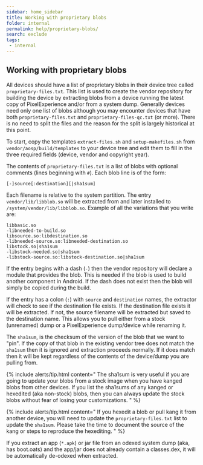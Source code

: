 ```yaml
---
sidebar: home_sidebar
title: Working with proprietary blobs
folder: internal
permalink: help/proprietary-blobs/
search: exclude
tags:
 - internal
---
```


## Working with proprietary blobs

All devices should have a list of proprietary blobs in their device tree called ```proprietary-files.txt```.  This list is used to create the vendor repository for building the device by extracting blobs from a device running the latest copy of PixelExperience and/or from a system dump.  Generally devices need only one list of blobs although you may encounter devices that have both ```proprietary-files.txt``` and ```proprietary-files-qc.txt``` (or more).  There is no need to split the files and the reason for the split is largely historical at this point.

To start, copy the templates ```extract-files.sh``` and ```setup-makefiles.sh``` from ```vendor/aosp/build/templates``` to your device tree and edit them to fill in the three required fields (device, vendor and copyright year).

The contents of ```proprietary-files.txt``` is a list of blobs with optional comments (lines beginning with ```#```).  Each blob line is of the form:

```
[-]source[:destination][|sha1sum]
```

Each filename is relative to the system partition.  The entry ```vendor/lib/libblob.so``` will be extracted from and later installed to ```/system/vendor/lib/libblob.so```.  Example of all the variations that you write are:

```
libbasic.so
-libneeded-to-build.so
libsource.so:libdestination.so
-libneeded-source.so:libneeded-destination.so
libstock.so|sha1sum
-libstock-needed.so|sha1sum
-libstock-source.so:libstock-destination.so|sha1sum
```

If the entry begins with a dash (```-```) then the vendor repository will declare a module that provides the blob.  This is needed if the blob is used to build another component in Android.  If the dash does not exist then the blob will simply be copied during the build.

If the entry has a colon (```:```) with ```source``` and ```destination``` names, the extractor will check to see if the destination file exists.  If the destination file exists it will be extracted.  If not, the source filename will be extracted but saved to the destination name.  This allows you to pull either from a stock (unrenamed) dump or a PixelExperience dump/device while renaming it.

The ```sha1sum```, is the checksum of the version of the blob that we want to "pin".  If the copy of that blob in the existing vendor tree does not match the ```sha1sum``` then it is ignored and extraction proceeds normally.  If it does match then it will be kept regardless of the contents of the device/dump you are pulling from.

{% include alerts/tip.html content="
The sha1sum is very useful if you are going to update your blobs from a stock image when you have kanged blobs from other devices.  If you list the sha1sums of any kanged or hexedited (aka non-stock) blobs, then you can always update the stock blobs without fear of losing your customizations.
" %}

{% include alerts/tip.html content="
If you hexedit a blob or pull kang it from another device, you will need to update the ```proprietary-files.txt``` list to update the ```sha1sum```.  Please take the time to document the source of the kang or steps to reproduce the hexediting.
" %}

If you extract an app (```*.apk```) or jar file from an odexed system dump (aka, has boot.oats) and the app/jar does not already contain a classes.dex, it will be automatically de-odexed when extracted.
